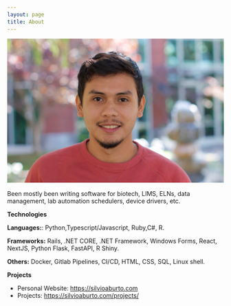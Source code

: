 ```yaml
---
layout: page
title: About
---
```


<head>
	<link rel="stylesheet" type="text/css" href="/css/aboutme.css"> 
</head>
<img class= "silvio_photo" src="/img/silvio_ortiz.jpg" />

<p>
Been mostly been writing software for biotech, LIMS, ELNs, data management, lab automation schedulers, device drivers, etc. 
</p>

**Technologies**

**Languages:**: Python,Typescript/Javascript, Ruby,C#, R.

**Frameworks:** Rails, .NET CORE, .NET Framework, Windows Forms, React, NextJS, Python Flask, FastAPI, R Shiny.

**Others:** Docker, Gitlab Pipelines, CI/CD, HTML, CSS, SQL, Linux shell.

**Projects**

- Personal Website: <https://silvioaburto.com>
- Projects: <https://silvioaburto.com/projects/>
